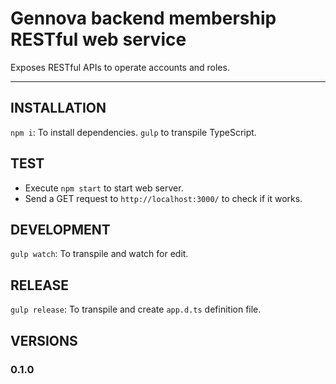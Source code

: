 # Gennova backend membership RESTful web service

Exposes RESTful APIs to operate accounts and roles.

---
## INSTALLATION

`npm i`: To install dependencies.
`gulp` to transpile TypeScript.

## TEST

- Execute `npm start` to start web server.
- Send a GET request to `http://localhost:3000/` to check if it works.

## DEVELOPMENT

`gulp watch`: To transpile and watch for edit.

## RELEASE

`gulp release`: To transpile and create `app.d.ts` definition file.

## VERSIONS

### 0.1.0